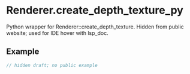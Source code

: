 # Renderer.create_depth_texture_py

Python wrapper for Renderer::create_depth_texture.
Hidden from public website; used for IDE hover with lsp_doc.

## Example

```rust
// hidden draft; no public example
```
